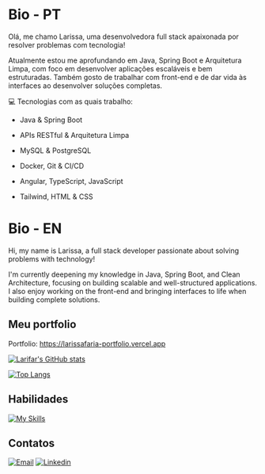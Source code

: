 # Bio - PT

Olá, me chamo Larissa, uma desenvolvedora full stack apaixonada por resolver problemas com tecnologia!

Atualmente estou me aprofundando em Java, Spring Boot e Arquitetura Limpa, com foco em desenvolver aplicações escaláveis e bem estruturadas. Também gosto de trabalhar com front-end e de dar vida às interfaces ao desenvolver soluções completas.

💻 Tecnologias com as quais trabalho:

- Java & Spring Boot

- APIs RESTful & Arquitetura Limpa

- MySQL & PostgreSQL

- Docker, Git & CI/CD

- Angular, TypeScript, JavaScript

- Tailwind, HTML & CSS

# Bio - EN
Hi, my name is Larissa, a full stack developer passionate about solving problems with technology!

I'm currently deepening my knowledge in Java, Spring Boot, and Clean Architecture, focusing on building scalable and well-structured applications. I also enjoy working on the front-end and bringing interfaces to life when building complete solutions.


## Meu portfolio
Portfolio: https://larissafaria-portfolio.vercel.app

[![Larifar's GitHub stats](https://github-readme-stats.vercel.app/api?username=larifar&theme=radical)](https://github.com/anuraghazra/github-readme-stats)

[![Top Langs](https://github-readme-stats.vercel.app/api/top-langs/?username=larifar&layout=compact&theme=radical)](https://github.com/anuraghazra/github-readme-stats)

## Habilidades
[![My Skills](https://skillicons.dev/icons?i=java,spring,kotlin,maven,mongodb,mysql,supabase,postgres,postman,angular,tailwind,docker,js,html,css)](https://skillicons.dev)

## Contatos
[![Email](https://skillicons.dev/icons?i=gmail)](mailto:lari.f4ria@gmail.com)
[![Linkedin](https://skillicons.dev/icons?i=linkedin)](https://www.linkedin.com/in/larissa-faria-silva-816692251)

